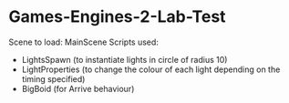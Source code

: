 # Games-Engines-2-Lab-Test

Scene to load: MainScene
Scripts used: 
- LightsSpawn (to instantiate lights in circle of radius 10)
- LightProperties (to change the colour of each light depending on the timing specified)
- BigBoid (for Arrive behaviour)
